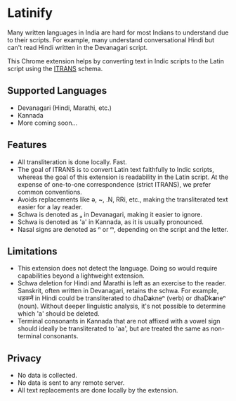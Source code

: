 # Latinify

Many written languages in India are hard for most Indians to understand due to their scripts. For example, many understand conversational Hindi but can't read Hindi written in the Devanagari script.

This Chrome extension helps by converting text in Indic scripts to the Latin script using the [ITRANS](https://en.wikipedia.org/wiki/ITRANS) schema.

## Supported Languages

- Devanagari (Hindi, Marathi, etc.)
- Kannada
- More coming soon...

## Features

- All transliteration is done locally. Fast.
- The goal of ITRANS is to convert Latin text faithfully to Indic scripts, whereas the goal of this extension is readability in the Latin script. At the expense of one-to-one correspondence (strict ITRANS), we prefer common conventions.
- Avoids replacements like ǝ, ~, .N, RRi, etc., making the transliterated text easier for a lay reader.
- Schwa is denoted as ₐ in Devanagari, making it easier to ignore.
- Schwa is denoted as 'a' in Kannada, as it is usually pronounced.
- Nasal signs are denoted as ⁿ or ᵐ, depending on the script and the letter.

## Limitations

- This extension does not detect the language. Doing so would require capabilities beyond a lightweight extension.
- Schwa deletion for Hindi and Marathi is left as an exercise to the reader. Sanskrit, often written in Devanagari, retains the schwa. For example, धड़कनें in Hindi could be transliterated to dhaD**a**kneⁿ (verb) or dhaDk**a**neⁿ (noun). Without deeper linguistic analysis, it's not possible to determine which 'a' should be deleted.
- Terminal consonants in Kannada that are not affixed with a vowel sign should ideally be transliterated to 'aa', but are treated the same as non-terminal consonants.

## Privacy

- No data is collected.
- No data is sent to any remote server.
- All text replacements are done locally by the extension.
